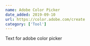 ```yaml
---
name: Adobe Color Picker
date_added: 2019-09-10
url: https://color.adobe.com/create
category: ['Tool']
---
```


Text for adobe color picker
